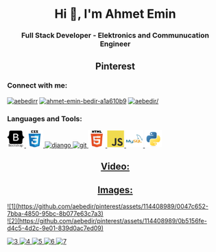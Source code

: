 <h1 align="center">Hi 👋, I'm Ahmet Emin</h1>
<h3 align="center">Full Stack Developer - Elektronics and Communucation Engineer</h3>

<h2 align="center">Pinterest</h2>





<h3 align="left">Connect with me:</h3>
<p align="left">
<a href="https://twitter.com/aebedirr" target="blank"><img align="center" src="https://raw.githubusercontent.com/rahuldkjain/github-profile-readme-generator/master/src/images/icons/Social/twitter.svg" alt="aebedirr" height="30" width="40" /></a>
<a href="https://linkedin.com/in/ahmet-emin-bedir-a1a610b9" target="blank"><img align="center" src="https://raw.githubusercontent.com/rahuldkjain/github-profile-readme-generator/master/src/images/icons/Social/linked-in-alt.svg" alt="ahmet-emin-bedir-a1a610b9" height="30" width="40" /></a>
<a href="https://instagram.com/aebedir/" target="blank"><img align="center" src="https://raw.githubusercontent.com/rahuldkjain/github-profile-readme-generator/master/src/images/icons/Social/instagram.svg" alt="aebedir/" height="30" width="40" /></a>
</p>

<h3 align="left">Languages and Tools:</h3>
<p align="left"> <a href="https://getbootstrap.com" target="_blank" rel="noreferrer"> 
<img src="https://raw.githubusercontent.com/devicons/devicon/master/icons/bootstrap/bootstrap-plain-wordmark.svg" alt="bootstrap" width="40" height="40"/> </a> <a href="https://www.w3schools.com/css/" target="_blank" rel="noreferrer"> 
<img src="https://raw.githubusercontent.com/devicons/devicon/master/icons/css3/css3-original-wordmark.svg" alt="css3" width="40" height="40"/> </a> <a href="https://www.djangoproject.com/" target="_blank" rel="noreferrer"> 
<img src="https://cdn.worldvectorlogo.com/logos/django.svg" alt="django" width="40" height="40"/> </a> <a href="https://git-scm.com/" target="_blank" rel="noreferrer"> 
<img src="https://www.vectorlogo.zone/logos/git-scm/git-scm-icon.svg" alt="git" width="40" height="40"/> </a> <a href="https://www.w3.org/html/" target="_blank" rel="noreferrer"> 
<img src="https://raw.githubusercontent.com/devicons/devicon/master/icons/html5/html5-original-wordmark.svg" alt="html5" width="40" height="40"/> </a> <a href="https://developer.mozilla.org/en-US/docs/Web/JavaScript" target="_blank" rel="noreferrer"> 
<img src="https://raw.githubusercontent.com/devicons/devicon/master/icons/javascript/javascript-original.svg" alt="javascript" width="40" height="40"/> </a> <a href="https://www.linux.org/" target="_blank" rel="noreferrer"> 
<img src="https://raw.githubusercontent.com/devicons/devicon/master/icons/mysql/mysql-original-wordmark.svg" alt="mysql" width="40" height="40"/> </a> <a href="https://www.python.org" target="_blank" rel="noreferrer"> 
<img src="https://raw.githubusercontent.com/devicons/devicon/master/icons/python/python-original.svg" alt="python" width="40" height="40"/> </a> <a href="https://www.qt.io/" target="_blank" rel="noreferrer">   

<h2 align="center">Video:</h2>
 



 

<h2 align="center">Images:</h2>
<div display="flex" align-items="center" >
  <div>
    ![1](https://github.com/aebedir/pinterest/assets/114408989/0047c652-7bba-4850-95bc-8b077e63c7a3)
  </div>
   <div>
     ![2](https://github.com/aebedir/pinterest/assets/114408989/0b5156fe-d4c5-4d2c-9e01-839d0ac7ed09)
   </div>
</div>


![3](https://github.com/aebedir/pinterest/assets/114408989/8633bf18-1e53-4498-8374-6c15065322c7)
![4](https://github.com/aebedir/pinterest/assets/114408989/82b198aa-e0ef-4be9-8e83-38d24ce747b8)
![5](https://github.com/aebedir/pinterest/assets/114408989/aac41854-fb9c-4100-91b3-a3c9b3017e6d)
![6](https://github.com/aebedir/pinterest/assets/114408989/6549c4b1-629d-423f-b93b-c1d717685a47)
![7](https://github.com/aebedir/pinterest/assets/114408989/92e22d61-14c9-47dd-acc0-32181774e6b3)

